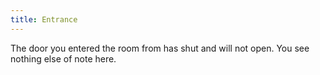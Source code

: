 ```yaml
---
title: Entrance
---
```


The door you entered the room from has shut and will not open. You see nothing else of note here.